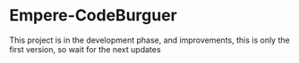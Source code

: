 <h1>Empere-CodeBurguer</h1>

<p>This project is in the development phase, and improvements, this is only the first version, so wait for the next updates</p>
